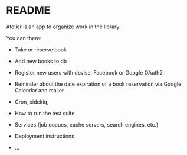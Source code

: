 # README

Atelier is an app to organize work in the library.

You can there:

* Take or reserve book

* Add new books to db

* Register new users with devise, Facebook or Google OAuth2

* Reminder about the date expiration of a book reservation via Google Calendar and mailer

* Cron, sidekiq,

* How to run the test suite

* Services (job queues, cache servers, search engines, etc.)

* Deployment instructions

* ...
